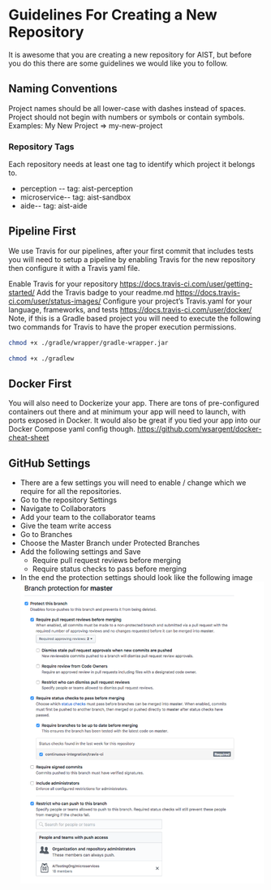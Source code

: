 # Guidelines For Creating a New Repository

It is awesome that you are creating a new repository for AIST, but before you do this there are some guidelines we would like you to follow.

## Naming Conventions
Project names should be all lower-case with dashes instead of spaces. Project should not begin with numbers or symbols or contain symbols.
Examples:
My New Project => my-new-project

### Repository Tags
Each repository needs at least one tag to identify which project it belongs to.
* perception -- tag: aist-perception
* microservice-- tag: aist-sandbox
* aide-- tag: aist-aide

## Pipeline First
We use Travis for our pipelines, after your first commit that includes tests you will need to setup a pipeline by enabling Travis for the new repository then configure it with a Travis yaml file.

Enable Travis for your repository https://docs.travis-ci.com/user/getting-started/ 
Add the Travis badge to your readme.md https://docs.travis-ci.com/user/status-images/ 
Configure your project’s Travis.yaml for your language, frameworks, and tests https://docs.travis-ci.com/user/docker/ 
Note, if this is a Gradle based project you will need to execute the following two commands for Travis to have the proper execution permissions.

```bash
chmod +x ./gradle/wrapper/gradle-wrapper.jar
```
```bash
chmod +x ./gradlew
```

## Docker First
You will also need to Dockerize your app. There are tons of pre-configured containers out there and at minimum your app will need to launch, with ports exposed in Docker. It would also be great if you tied your app into our Docker Compose yaml config though.
https://github.com/wsargent/docker-cheat-sheet 

## GitHub Settings
* There are a few settings you will need to enable / change which we require for all the repositories.
* Go to the repository Settings 
* Navigate to Collaborators  
* Add your team to the collaborator teams 
* Give the team write access 
* Go to Branches  
* Choose the Master Branch under Protected Branches 
* Add the following settings and Save 
  * Require pull request reviews before merging 
  * Require status checks to pass before merging 
* In the end the protection settings should look like the following image
![Master Branch Protection Config](images/GitHubRepoConfig.png?raw=true "Master Branch Protection Config")

